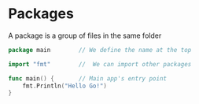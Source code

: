 # Packages

A package is a group of files in the same folder

```go
package main        // We define the name at the top

import "fmt"        //  We can import other packages

func main() {       // Main app's entry point
    fmt.Println("Hello Go!")
}
```
